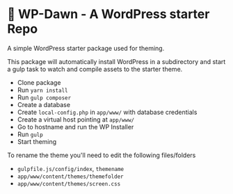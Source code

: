 # 🌅 WP-Dawn - A WordPress starter Repo

A simple WordPress starter package used for theming. 

This package will automatically install WordPress in a subdirectory and start a gulp task to watch and compile assets to the starter theme.


* Clone package
* Run `yarn install`
* Run `gulp composer`
* Create a database
* Create `local-config.php` in `app/www/` with database credentials
* Create a virtual host pointing at `app/www/`
* Go to hostname and run the WP Installer
* Run `gulp`
* Start theming

To rename the theme you'll need to edit the following files/folders
* `gulpfile.js/config/index`, `themename`
* `app/www/content/themes/themefolder`
* `app/www/content/themes/screen.css`